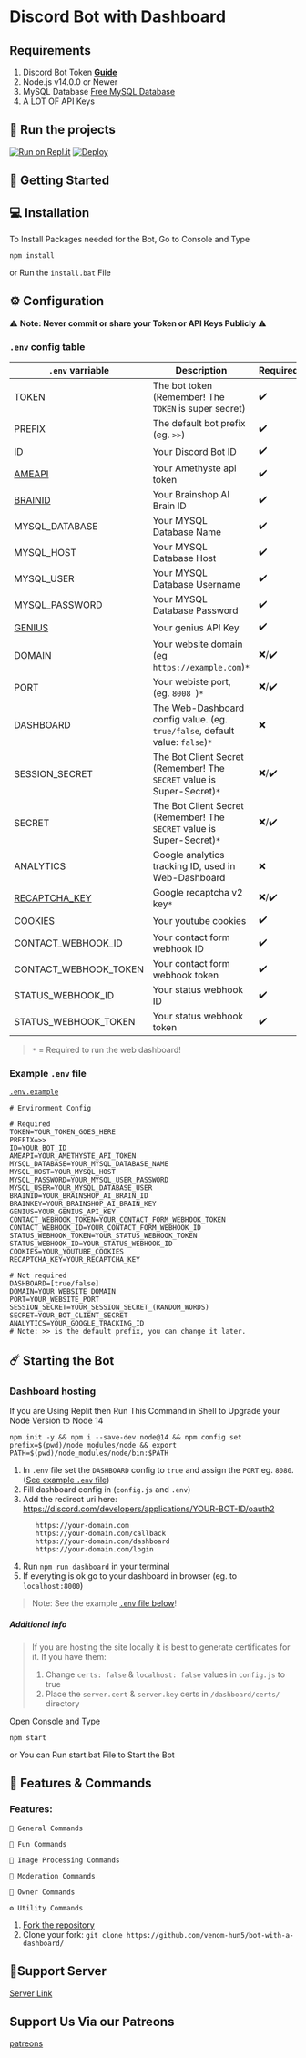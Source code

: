 # Discord Bot with Dashboard


## Requirements
1. Discord Bot Token **[Guide](https://discordjs.guide/preparations/setting-up-a-bot-application.html#creating-your-bot)**
2. Node.js v14.0.0 or Newer
3. MySQL Database [Free MySQL Database](https://www.freesqldatabase.com/)
4. A LOT OF API Keys

## 💨 Run the projects

[![Run on Repl.it](https://repl.it/badge/github/T3CH91C4LH3R0/Bot-with-Dashboard)](https://repl.it/github/T3CH91C4LH3R0/Bot-with-Dashboard)
[![Deploy](https://www.herokucdn.com/deploy/button.svg)](https://heroku.com/deploy?template=https://github.com/venom-hun5/bot-with-a-dashboard
)

## 🚀 Getting Started

## 💻 Installation

To Install Packages needed for the Bot, Go to Console and Type 
```
npm install
```
or Run the `install.bat` File

## ⚙️ Configuration

⚠️ **Note: Never commit or share your Token or API Keys Publicly** ⚠️

### `.env` config table
| `.env` varriable | Description | Required |
|---|---|---|
| TOKEN | The bot token (Remember! The `TOKEN` is super secret) | :heavy_check_mark: |
| PREFIX | The default bot prefix (eg. `>>`) | :heavy_check_mark: |
| ID | Your Discord Bot ID | :heavy_check_mark: |
| [AMEAPI](https://api.amethyste.moe/) | Your Amethyste api token | :heavy_check_mark: |
| [BRAINID](https://brainshop.ai/) | Your Brainshop AI Brain ID | :heavy_check_mark: |
| MYSQL_DATABASE | Your MYSQL Database Name | :heavy_check_mark: |
| MYSQL_HOST | Your MYSQL Database Host | :heavy_check_mark: |
| MYSQL_USER | Your MYSQL Database Username | :heavy_check_mark: |
| MYSQL_PASSWORD | Your MYSQL Database Password | :heavy_check_mark: |
| [GENIUS](https://genius.com/api-clients) | Your genius API Key | :heavy_check_mark: |
| DOMAIN | Your website domain (eg `https://example.com`)`*` | :x:/:heavy_check_mark: |
| PORT| Your webiste port, (eg. `8008 `)`*`| :x:/:heavy_check_mark: |
| DASHBOARD | The Web-Dashboard config value. (eg. `true/false`, default value: `false`)`*` | :x: |
| SESSION_SECRET | The Bot Client Secret (Remember! The `SECRET` value is Super-Secret)`*` | :x:/:heavy_check_mark: |
| SECRET | The Bot Client Secret (Remember! The `SECRET` value is Super-Secret)`*` | :x:/:heavy_check_mark: |
| ANALYTICS | Google analytics tracking ID, used in Web-Dashboard | :x: |
| [RECAPTCHA_KEY](https://www.google.com/recaptcha/admin/create) | Google recaptcha v2 key`*` | :x:/:heavy_check_mark: |
| COOKIES | Your youtube cookies | :heavy_check_mark: |
| CONTACT_WEBHOOK_ID | Your contact form webhook ID | :heavy_check_mark: |
| CONTACT_WEBHOOK_TOKEN | Your contact form webhook token | :heavy_check_mark: |
| STATUS_WEBHOOK_ID | Your status webhook ID | :heavy_check_mark: |
| STATUS_WEBHOOK_TOKEN | Your status webhook token | :heavy_check_mark: |
> `*` = Required to run the web dashboard!

### Example `.env` file
 
[`.env.example`](https://github.com/venom-hun5/bot-with-a-dashboard/blob/master/.env.example)

```
# Environment Config

# Required
TOKEN=YOUR_TOKEN_GOES_HERE
PREFIX=>>
ID=YOUR_BOT_ID
AMEAPI=YOUR_AMETHYSTE_API_TOKEN
MYSQL_DATABASE=YOUR_MYSQL_DATABASE_NAME
MYSQL_HOST=YOUR_MYSQL_HOST
MYSQL_PASSWORD=YOUR_MYSQL_USER_PASSWORD
MYSQL_USER=YOUR_MYSQL_DATABASE_USER
BRAINID=YOUR_BRAINSHOP_AI_BRAIN_ID
BRAINKEY=YOUR_BRAINSHOP_AI_BRAIN_KEY
GENIUS=YOUR_GENIUS_API_KEY
CONTACT_WEBHOOK_TOKEN=YOUR_CONTACT_FORM_WEBHOOK_TOKEN
CONTACT_WEBHOOK_ID=YOUR_CONTACT_FORM_WEBHOOK_ID
STATUS_WEBHOOK_TOKEN=YOUR_STATUS_WEBHOOK_TOKEN
STATUS_WEBHOOK_ID=YOUR_STATUS_WEBHOOK_ID
COOKIES=YOUR_YOUTUBE_COOKIES
RECAPTCHA_KEY=YOUR_RECAPTCHA_KEY

# Not required
DASHBOARD=[true/false]
DOMAIN=YOUR_WEBSITE_DOMAIN
PORT=YOUR_WEBSITE_PORT
SESSION_SECRET=YOUR_SESSION_SECRET_(RANDOM_WORDS)
SECRET=YOUR_BOT_CLIENT_SECRET
ANALYTICS=YOUR_GOOGLE_TRACKING_ID
# Note: >> is the default prefix, you can change it later.
```

## ☄️ Starting the Bot


### Dashboard hosting

If you are Using Replit then Run This Command in Shell to Upgrade your Node Version to Node 14
```
npm init -y && npm i --save-dev node@14 && npm config set prefix=$(pwd)/node_modules/node && export PATH=$(pwd)/node_modules/node/bin:$PATH
```

1. In `.env` file set the `DASHBOARD` config to `true` and assign the `PORT` eg. `8080`. ([See example `.env` file](#example-env-file))
2. Fill dashboard config in (`config.js` and `.env`)
3. Add the redirect uri here: https://discord.com/developers/applications/YOUR-BOT-ID/oauth2
    ```
       https://your-domain.com
       https://your-domain.com/callback
       https://your-domain.com/dashboard
       https://your-domain.com/login
    ```
4. Run `npm run dashboard` in your terminal
5. If everyting is ok go to your dashboard in browser (eg. to `localhost:8000`)
> Note: See the example [`.env` file below](#example-env-file)!

##### Additional info
> If you are hosting the site locally it is best to generate certificates for it. If you have them:
> 1. Change `certs: false` & `localhost: false` values in `config.js` to true
> 2. Place the `server.cert` & `server.key` certs in `/dashboard/certs/` directory


Open Console and Type
```
npm start
```
or You can Run start.bat File to Start the Bot

## 📝 Features & Commands

### Features: 
```
🔮 General Commands
```
```
🤣 Fun Commands
```
```
🌟 Image Processing Commands
```
```
📜 Moderation Commands
```
```
🎉 Owner Commands
```
```
⚙️ Utility Commands
```

1. [Fork the repository](https://github.com/venom-hun5/bot-with-a-dashboard/fork)
2. Clone your fork: `git clone https://github.com/venom-hun5/bot-with-a-dashboard/`

## 📝Support Server
[Server Link](https://discord.gg/bTY2quuXp3)

## Support Us Via our Patreons
[patreons](https://www.patreon.com/DevVenom)
